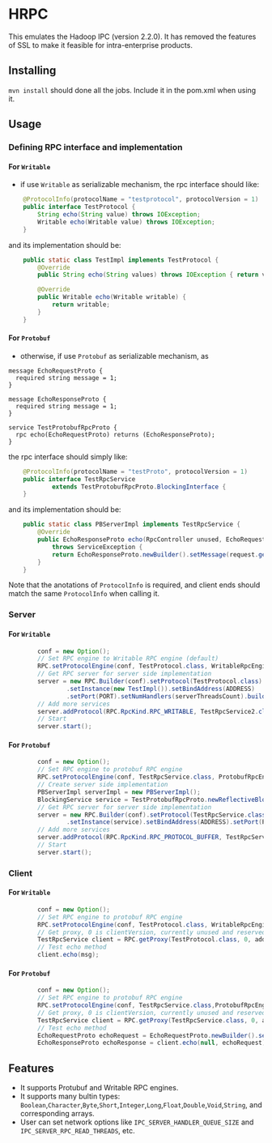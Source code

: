 # HRPC

This emulates the Hadoop IPC (version 2.2.0). It has removed the features of SSL to make it feasible for intra-enterprise products.

## Installing
`mvn install` should done all the jobs. Include it in the pom.xml when using it.

## Usage 
### Defining RPC interface and implementation
#### For `Writable`
* if use `Writable` as serializable mechanism, the rpc interface should like:
```java
    @ProtocolInfo(protocolName = "testprotocol", protocolVersion = 1)
    public interface TestProtocol {
        String echo(String value) throws IOException;
        Writable echo(Writable value) throws IOException;
    }
```
and its implementation should be:
```java
    public static class TestImpl implements TestProtocol {
        @Override
        public String echo(String values) throws IOException { return values; }

        @Override
        public Writable echo(Writable writable) {
            return writable;
        }
    }
```
#### For `Protobuf`
* otherwise, if use `Protobuf` as serializable mechanism, as
```
message EchoRequestProto {
  required string message = 1;
}

message EchoResponseProto {
  required string message = 1;
}

service TestProtobufRpcProto {
  rpc echo(EchoRequestProto) returns (EchoResponseProto);
}
```
the rpc interface should simply like:
```java
    @ProtocolInfo(protocolName = "testProto", protocolVersion = 1)
    public interface TestRpcService
            extends TestProtobufRpcProto.BlockingInterface {
    }
```
and its implementation should be:
```java
    public static class PBServerImpl implements TestRpcService {
        @Override
        public EchoResponseProto echo(RpcController unused, EchoRequestProto request) 
            throws ServiceException {
            return EchoResponseProto.newBuilder().setMessage(request.getMessage()).build();
        }
    }
```
Note that the anotations of `ProtocolInfo` is required, and client ends should match the same `ProtocolInfo` when calling it.

### Server
#### For `Writable`
```java
        conf = new Option();
        // Set RPC engine to Writable RPC engine (default)
        RPC.setProtocolEngine(conf, TestProtocol.class, WritableRpcEngine.class);
        // Get RPC server for server side implementation
        server = new RPC.Builder(conf).setProtocol(TestProtocol.class)
                .setInstance(new TestImpl()).setBindAddress(ADDRESS)
                .setPort(PORT).setNumHandlers(serverThreadsCount).build();
        // Add more services
        server.addProtocol(RPC.RpcKind.RPC_WRITABLE, TestRpcService2.class,service2);
        // Start
        server.start();
```

#### For `Protobuf`
```java
        conf = new Option();
        // Set RPC engine to protobuf RPC engine
        RPC.setProtocolEngine(conf, TestRpcService.class, ProtobufRpcEngine.class);
        // Create server side implementation
        PBServerImpl serverImpl = new PBServerImpl();
        BlockingService service = TestProtobufRpcProto.newReflectiveBlockingService(serverImpl);
        // Get RPC server for server side implementation
        server = new RPC.Builder(conf).setProtocol(TestRpcService.class)
                .setInstance(service).setBindAddress(ADDRESS).setPort(PORT).build();
        // Add more services
        server.addProtocol(RPC.RpcKind.RPC_PROTOCOL_BUFFER, TestRpcService2.class,service2);
        // Start
        server.start();
```


### Client
#### For `Writable`
```java
        conf = new Option();
        // Set RPC engine to protobuf RPC engine
        RPC.setProtocolEngine(conf, TestProtocol.class, WritableRpcEngine.class);
        // Get proxy, 0 is clientVersion, currently unused and reserved
        TestRpcService client = RPC.getProxy(TestProtocol.class, 0, addr, conf);
        // Test echo method
        client.echo(msg);
```
#### For `Protobuf`
```java
        conf = new Option();
        // Set RPC engine to protobuf RPC engine
        RPC.setProtocolEngine(conf, TestRpcService.class,ProtobufRpcEngine.class);
        // Get proxy, 0 is clientVersion, currently unused and reserved
        TestRpcService client = RPC.getProxy(TestRpcService.class, 0, addr, conf);
        // Test echo method
        EchoRequestProto echoRequest = EchoRequestProto.newBuilder().setMessage("hello").build();
        EchoResponseProto echoResponse = client.echo(null, echoRequest);
```
## Features
* It supports Protubuf and Writable RPC engines.
* It supports many bultin types: `Boolean`,`Character`,`Byte`,`Short`,`Integer`,`Long`,`Float`,`Double`,`Void`,`String`, and corresponding arrays.
* User can set network options like `IPC_SERVER_HANDLER_QUEUE_SIZE` and `IPC_SERVER_RPC_READ_THREADS`, etc.


